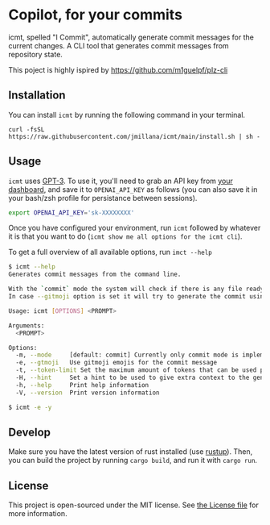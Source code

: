 # Copilot, for your commits

icmt, spelled "I Commit", automatically generate commit messages for the current changes.
A CLI tool that generates commit messages from repository state.

This poject is highly ispired by https://github.com/m1guelpf/plz-cli

## Installation

You can install `icmt` by running the following command in your terminal.

```
curl -fsSL https://raw.githubusercontent.com/jmillana/icmt/main/install.sh | sh -
```

## Usage

`icmt` uses [GPT-3](https://beta.openai.com/). To use it, you'll need to grab an API key from [your dashboard](https://beta.openai.com/), and save it to `OPENAI_API_KEY` as follows (you can also save it in your bash/zsh profile for persistance between sessions).

```bash
export OPENAI_API_KEY='sk-XXXXXXXX'
```

Once you have configured your environment, run `icmt` followed by whatever it is that you want to do (`icmt show me all options for the icmt cli`).

To get a full overview of all available options, run `imct --help`

```sh
$ icmt --help
Generates commit messages from the command line.

With the `commit` mode the system will check if there is any file ready to be commited
In case --gitmoji option is set it will try to generate the commit using emojis.

Usage: icmt [OPTIONS] <PROMPT>

Arguments:
  <PROMPT>

Options:
  -m, --mode     [default: commit] Currently only commit mode is implemented
  -e, --gtmoji   Use gitmoji emojis for the commit message
  -t, --token-limit Set the maximum amount of tokens that can be used per request
  -H, --hint     Set a hint to be used to give extra context to the generated responses
  -h, --help     Print help information
  -V, --version  Print version information
```

```sh
$ icmt -e -y
```

## Develop

Make sure you have the latest version of rust installed (use [rustup](https://rustup.rs/)). Then, you can build the project by running `cargo build`, and run it with `cargo run`.

## License

This project is open-sourced under the MIT license. See [the License file](LICENSE) for more information.

